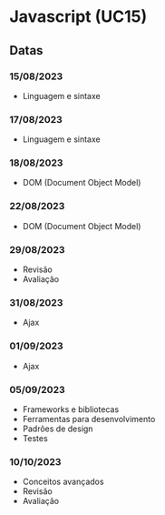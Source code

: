 # Javascript (UC15)

## Datas

### 15/08/2023
- Linguagem e sintaxe

### 17/08/2023
- Linguagem e sintaxe

### 18/08/2023
- DOM (Document Object Model)

### 22/08/2023
- DOM (Document Object Model)

### 29/08/2023
- Revisão
- Avaliação

### 31/08/2023
- Ajax

### 01/09/2023
- Ajax
  
### 05/09/2023
- Frameworks e bibliotecas
- Ferramentas para desenvolvimento
- Padrões de design
- Testes

### 10/10/2023
- Conceitos avançados
- Revisão
- Avaliação

